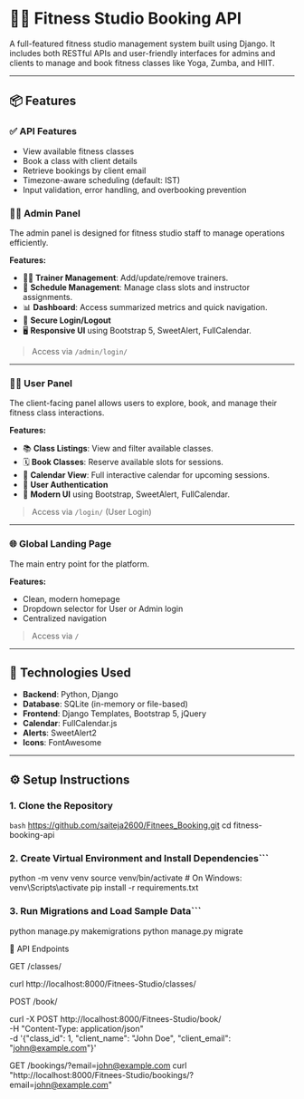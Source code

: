 # 🧘‍♀️ Fitness Studio Booking API

A full-featured fitness studio management system built using Django. It includes both RESTful APIs and user-friendly interfaces for admins and clients to manage and book fitness classes like Yoga, Zumba, and HIIT.

---

## 📦 Features

### ✅ API Features

- View available fitness classes
- Book a class with client details
- Retrieve bookings by client email
- Timezone-aware scheduling (default: IST)
- Input validation, error handling, and overbooking prevention

### 🧑‍💼 Admin Panel

The admin panel is designed for fitness studio staff to manage operations efficiently.

**Features:**

- 🧑‍🏫 **Trainer Management**: Add/update/remove trainers.
- 📅 **Schedule Management**: Manage class slots and instructor assignments.
- 📊 **Dashboard**: Access summarized metrics and quick navigation.
- 🔐 **Secure Login/Logout**
- 🖥️ **Responsive UI** using Bootstrap 5, SweetAlert, FullCalendar.

> Access via `/admin/login/`

---

### 🙋‍♂️ User Panel

The client-facing panel allows users to explore, book, and manage their fitness class interactions.

**Features:**

- 📚 **Class Listings**: View and filter available classes.
- 🗓️ **Book Classes**: Reserve available slots for sessions.
- 📆 **Calendar View**: Full interactive calendar for upcoming sessions.
- 🔐 **User Authentication**
- 🎨 **Modern UI** using Bootstrap, SweetAlert, FullCalendar.

> Access via `/login/` (User Login)

---

### 🌐 Global Landing Page

The main entry point for the platform.

**Features:**

- Clean, modern homepage
- Dropdown selector for User or Admin login
- Centralized navigation

> Access via `/`

---

## 🚀 Technologies Used

- **Backend**: Python, Django
- **Database**: SQLite (in-memory or file-based)
- **Frontend**: Django Templates, Bootstrap 5, jQuery
- **Calendar**: FullCalendar.js
- **Alerts**: SweetAlert2
- **Icons**: FontAwesome

---

## ⚙️ Setup Instructions

### 1. Clone the Repository

```bash```
https://github.com/saiteja2600/Fitnees_Booking.git
cd fitness-booking-api

### 2. Create Virtual Environment and Install Dependencies```

python -m venv venv
source venv/bin/activate  # On Windows: venv\Scripts\activate
pip install -r requirements.txt


### 3. Run Migrations and Load Sample Data```
python manage.py makemigrations
python manage.py migrate

🧪 API Endpoints

GET /classes/

curl http://localhost:8000/Fitnees-Studio/classes/


POST /book/

curl -X POST http://localhost:8000/Fitnees-Studio/book/ \
-H "Content-Type: application/json" \
-d '{"class_id": 1, "client_name": "John Doe", "client_email": "john@example.com"}'

GET /bookings/?email=john@example.com
curl "http://localhost:8000/Fitnees-Studio/bookings/?email=john@example.com"







